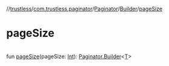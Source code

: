 //[trustless](../../../../index.md)/[com.trustless.paginator](../../index.md)/[Paginator](../index.md)/[Builder](index.md)/[pageSize](page-size.md)

# pageSize

\
fun [pageSize](page-size.md)(pageSize: [Int](https://kotlinlang.org/api/latest/jvm/stdlib/kotlin/-int/index.html)): [Paginator.Builder](index.md)&lt;[T](index.md)&gt;
